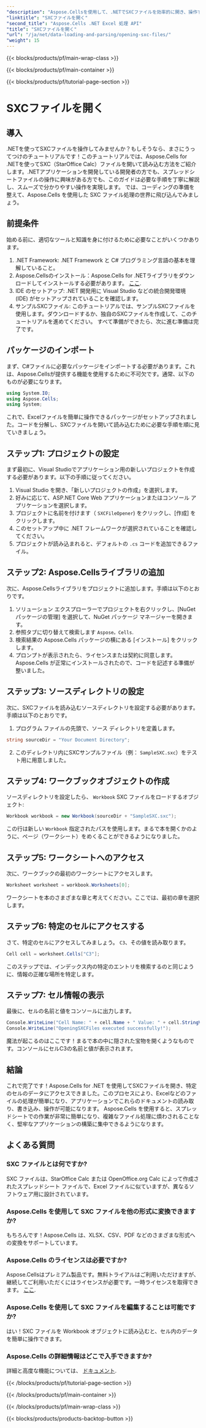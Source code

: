 ```yaml
---
"description": "Aspose.Cellsを使用して、.NETでSXCファイルを効率的に開き、操作する方法を学びましょう。コード例を交えたステップバイステップのチュートリアルです。"
"linktitle": "SXCファイルを開く"
"second_title": "Aspose.Cells .NET Excel 処理 API"
"title": "SXCファイルを開く"
"url": "/ja/net/data-loading-and-parsing/opening-sxc-files/"
"weight": 15
---
```


{{< blocks/products/pf/main-wrap-class >}}

{{< blocks/products/pf/main-container >}}

{{< blocks/products/pf/tutorial-page-section >}}

# SXCファイルを開く

## 導入
.NETを使ってSXCファイルを操作してみませんか？もしそうなら、まさにうってつけのチュートリアルです！このチュートリアルでは、Aspose.Cells for .NETを使ってSXC（StarOffice Calc）ファイルを開いて読み込む方法をご紹介します。.NETアプリケーションを開発している開発者の方でも、スプレッドシートファイルの操作に興味がある方でも、このガイドは必要な手順を丁寧に解説し、スムーズで分かりやすい操作を実現します。 
では、コーディングの準備を整えて、Aspose.Cells を使用した SXC ファイル処理の世界に飛び込んでみましょう。
## 前提条件
始める前に、適切なツールと知識を身に付けるために必要なことがいくつかあります。
1. .NET Framework: .NET Framework と C# プログラミング言語の基本を理解していること。
2. Aspose.Cellsのインストール：Aspose.Cells for .NETライブラリをダウンロードしてインストールする必要があります。 [ここ](https://releases。aspose.com/cells/net/).
3. IDE のセットアップ: .NET 開発用に Visual Studio などの統合開発環境 (IDE) がセットアップされていることを確認します。
4. サンプルSXCファイル: このチュートリアルでは、サンプルSXCファイルを使用します。ダウンロードするか、独自のSXCファイルを作成して、このチュートリアルを進めてください。
すべて準備ができたら、次に進む準備は完了です。
## パッケージのインポート
まず、C#ファイルに必要なパッケージをインポートする必要があります。これは、Aspose.Cellsが提供する機能を使用するために不可欠です。通常、以下のものが必要になります。
```csharp
using System.IO;
using Aspose.Cells;
using System;
```
これで、Excelファイルを簡単に操作できるパッケージがセットアップされました。コードを分解し、SXCファイルを開いて読み込むために必要な手順を順に見ていきましょう。

## ステップ1: プロジェクトの設定
まず最初に、Visual Studioでアプリケーション用の新しいプロジェクトを作成する必要があります。以下の手順に従ってください。
1. Visual Studio を開き、「新しいプロジェクトの作成」を選択します。
2. 好みに応じて、ASP.NET Core Web アプリケーションまたはコンソール アプリケーションを選択します。
3. プロジェクトに名前を付けます（ `SXCFileOpener`) をクリックし、[作成] をクリックします。
4. このセットアップ中に .NET フレームワークが選択されていることを確認してください。
5. プロジェクトが読み込まれると、デフォルトの `.cs` コードを追加できるファイル。
## ステップ2: Aspose.Cellsライブラリの追加
次に、Aspose.Cellsライブラリをプロジェクトに追加します。手順は以下のとおりです。
1. ソリューション エクスプローラーでプロジェクトを右クリックし、[NuGet パッケージの管理] を選択して、NuGet パッケージ マネージャーを開きます。
2. 参照タブに切り替えて検索します `Aspose。Cells`.
3. 検索結果の Aspose.Cells パッケージの横にある [インストール] をクリックします。
4. プロンプトが表示されたら、ライセンスまたは契約に同意します。
Aspose.Cells が正常にインストールされたので、コードを記述する準備が整いました。
## ステップ3: ソースディレクトリの設定
次に、SXCファイルを読み込むソースディレクトリを設定する必要があります。手順は以下のとおりです。
1. プログラム ファイルの先頭で、ソース ディレクトリを定義します。
```csharp
string sourceDir = "Your Document Directory";
```
2. このディレクトリ内にSXCサンプルファイル（例： `SampleSXC.sxc`）をテスト用に用意しました。
## ステップ4: ワークブックオブジェクトの作成
ソースディレクトリを設定したら、 `Workbook` SXC ファイルをロードするオブジェクト:
```csharp
Workbook workbook = new Workbook(sourceDir + "SampleSXC.sxc");
```
この行は新しい `Workbook` 指定されたパスを使用します。まるで本を開くかのように、ページ（ワークシート）をめくることができるようになりました。
## ステップ5: ワークシートへのアクセス
次に、ワークブックの最初のワークシートにアクセスします。
```csharp
Worksheet worksheet = workbook.Worksheets[0];
```
ワークシートを本のさまざまな章と考えてください。ここでは、最初の章を選択します。
## ステップ6: 特定のセルにアクセスする
さて、特定のセルにアクセスしてみましょう。 `C3`、その値を読み取ります。
```csharp
Cell cell = worksheet.Cells["C3"];
```
このステップでは、インデックス内の特定のエントリを検索するのと同じように、情報の正確な場所を特定します。 
## ステップ7: セル情報の表示
最後に、セルの名前と値をコンソールに出力します。
```csharp
Console.WriteLine("Cell Name: " + cell.Name + " Value: " + cell.StringValue);
Console.WriteLine("OpeningSXCFiles executed successfully!");
```
魔法が起こるのはここです！まるで本の中に隠された宝物を開くようなものです。コンソールにセルC3の名前と値が表示されます。

## 結論
これで完了です！Aspose.Cells for .NET を使用してSXCファイルを開き、特定のセルのデータにアクセスできました。このプロセスにより、Excelなどのファイルの処理が簡単になり、アプリケーションでこれらのドキュメントの読み取り、書き込み、操作が可能になります。 
Aspose.Cells を使用すると、スプレッドシートでの作業が非常に簡単になり、複雑なファイル処理に煩わされることなく、堅牢なアプリケーションの構築に集中できるようになります。
## よくある質問
### SXC ファイルとは何ですか?
SXC ファイルは、StarOffice Calc または OpenOffice.org Calc によって作成されたスプレッドシート ファイルで、Excel ファイルに似ていますが、異なるソフトウェア用に設計されています。
### Aspose.Cells を使用して SXC ファイルを他の形式に変換できますか?
もちろんです！Aspose.Cells は、XLSX、CSV、PDF などのさまざまな形式への変換をサポートしています。
### Aspose.Cells のライセンスは必要ですか?
Aspose.Cellsはプレミアム製品です。無料トライアルはご利用いただけますが、継続してご利用いただくにはライセンスが必要です。一時ライセンスを取得できます。 [ここ](https://purchase。aspose.com/temporary-license/).
### Aspose.Cells を使用して SXC ファイルを編集することは可能ですか?
はい！SXC ファイルを Workbook オブジェクトに読み込むと、セル内のデータを簡単に操作できます。
### Aspose.Cells の詳細情報はどこで入手できますか?
詳細と高度な機能については、 [ドキュメント](https://reference。aspose.com/cells/net/).

{{< /blocks/products/pf/tutorial-page-section >}}

{{< /blocks/products/pf/main-container >}}

{{< /blocks/products/pf/main-wrap-class >}}

{{< blocks/products/products-backtop-button >}}